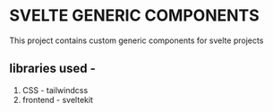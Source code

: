# SVELTE GENERIC COMPONENTS

This project contains custom generic components for svelte projects

## libraries used -

1. CSS - tailwindcss
2. frontend - sveltekit
